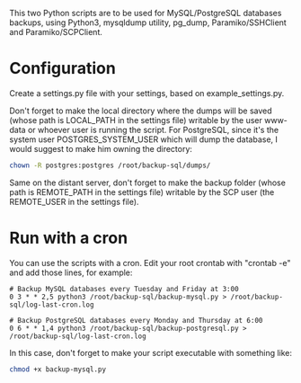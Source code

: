 This two Python scripts are to be used for MySQL/PostgreSQL databases backups, using Python3, mysqldump utility, pg_dump, Paramiko/SSHClient and Paramiko/SCPClient.

# Configuration

Create a settings.py file with your settings, based on example_settings.py.

Don't forget to make the local directory where the dumps will be saved (whose path is LOCAL_PATH in the settings file) writable by the user www-data or whoever user is running the script.
For PostgreSQL, since it's the system user POSTGRES_SYSTEM_USER which will dump the database, I would suggest to make him owning the directory:

```sh
chown -R postgres:postgres /root/backup-sql/dumps/
```

Same on the distant server, don't forget to make the backup folder (whose path is REMOTE_PATH in the settings file) writable by the SCP user (the REMOTE_USER in the settings file).


# Run with a cron

You can use the scripts with a cron. Edit your root crontab with "crontab -e" and add those lines, for example:

```
# Backup MySQL databases every Tuesday and Friday at 3:00
0 3 * * 2,5 python3 /root/backup-sql/backup-mysql.py > /root/backup-sql/log-last-cron.log
```

```
# Backup PostgreSQL databases every Monday and Thursday at 6:00
0 6 * * 1,4 python3 /root/backup-sql/backup-postgresql.py > /root/backup-sql/log-last-cron.log
```

In this case, don't forget to make your script executable with something like:

```sh
chmod +x backup-mysql.py
```
